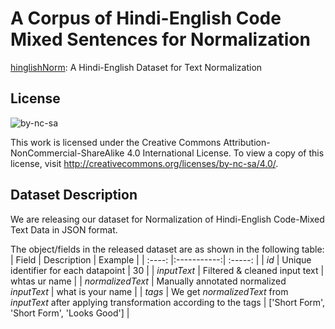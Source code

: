 # A Corpus of Hindi-English Code Mixed Sentences for Normalization
[hinglishNorm](https://github.com/piyushmakhija5/hinglishNorm/tree/master/dataset): A Hindi-English Dataset for Text Normalization

## License
![by-nc-sa](https://user-images.githubusercontent.com/6278238/83433933-2fd7c000-a457-11ea-956c-bfdb541cf41f.png)

This work is licensed under the Creative Commons Attribution-NonCommercial-ShareAlike 4.0 International License. To view a copy of this license, visit http://creativecommons.org/licenses/by-nc-sa/4.0/.

<!--
## Citing the corpus
If you use this corpus or its derivate resources for your research, kindly cite it as follows:
Piyush Makhija, Ankit Kumar, Anuj Gupta. "hinglishNorm - A Corpus of Hindi-English Code Mixed Sentences for Normalization" -->


## Dataset Description
We are releasing our dataset for Normalization of Hindi-English Code-Mixed Text Data in JSON format.

The object/fields in the released dataset are as shown in the following table:
| Field  | Description | Example |
| :----: |:-----------:| :-----: |
| *id*    | Unique identifier for each datapoint | 30 |
| *inputText*   | Filtered & cleaned input text | whtas ur name |
| *normalizedText* | Manually annotated normalized *inputText* | what is your name |
| *tags* | We get *normalizedText* from *inputText* after applying transformation according to the tags | ['Short Form', 'Short Form', 'Looks Good'] |
